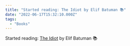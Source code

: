 ```yaml
---
title: "Started reading: The Idiot by Elif Batuman 📚"
date: "2022-06-17T15:32:10.000Z"
tags: 
  - "Books"
---
```


Started reading: [The Idiot](https://micro.blog/books/9781101622513) by Elif Batuman 📚
